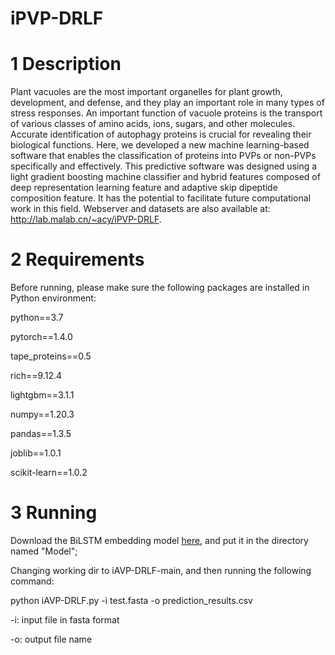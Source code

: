 # iPVP-DRLF


# 1 Description
Plant vacuoles are the most important organelles for plant growth, development, and defense, and they play an important role in many types of stress responses. An important function of vacuole proteins is the transport of various classes of amino acids, ions, sugars, and other molecules. Accurate identification of autophagy proteins is crucial for revealing their biological functions. Here, we developed a new machine learning-based software that enables the classification of proteins into PVPs or non-PVPs specifically and effectively. This predictive software was designed using a light gradient boosting machine classifier and hybrid features composed of deep representation learning feature and adaptive skip dipeptide composition feature. It has the potential to facilitate future computational work in this field.
Webserver and datasets are also available at:
http://lab.malab.cn/~acy/iPVP-DRLF.


# 2 Requirements
Before running, please make sure the following packages are installed in Python environment:

python==3.7

pytorch==1.4.0

tape_proteins==0.5

rich==9.12.4

lightgbm==3.1.1

numpy==1.20.3

pandas==1.3.5

joblib==1.0.1

scikit-learn==1.0.2




# 3 Running
Download the BiLSTM embedding model [here](http://121.40.214.145:8080/iPVP-DRLP), and put it in the directory named "Model";

Changing working dir to iAVP-DRLF-main, and then running the following command:

python iAVP-DRLF.py -i test.fasta -o prediction_results.csv

-i: input file in fasta format

-o: output file name
